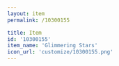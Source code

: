 ```yaml
---
layout: item
permalink: /10300155

title: Item
id: '10300155'
item_name: 'Glimmering Stars'
icon_url: 'customize/10300155.png'
---
```

